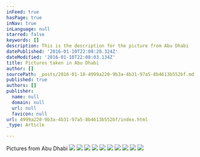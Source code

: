 ```yaml
---
inFeed: true
hasPage: true
inNav: true
inLanguage: null
starred: false
keywords: []
description: This is the description for the picture from Abu Dhabi
datePublished: '2016-01-10T22:08:20.324Z'
dateModified: '2016-01-10T22:08:03.134Z'
title: Pictures taken in Abu Dhabi
author: []
sourcePath: _posts/2016-01-10-4999a220-9b3a-4b31-97a5-8b4613b552bf.md
published: true
authors: []
publisher:
  name: null
  domain: null
  url: null
  favicon: null
url: 4999a220-9b3a-4b31-97a5-8b4613b552bf/index.html
_type: Article

---
```

Pictures from Abu Dhabi
![](https://the-grid-user-content.s3-us-west-2.amazonaws.com/67342b97-1cca-4709-8b4c-010612e4f216.jpg)
![](https://the-grid-user-content.s3-us-west-2.amazonaws.com/e6efc84a-ce6c-4004-8add-cf31379a1e41.jpg)
![](https://the-grid-user-content.s3-us-west-2.amazonaws.com/29bfdd74-b242-4e7d-9cb1-c0216b26e9e3.jpg)
![](https://the-grid-user-content.s3-us-west-2.amazonaws.com/c8773622-8d0c-4895-ac83-90ee3812cdbf.jpg)
![](https://the-grid-user-content.s3-us-west-2.amazonaws.com/dd54ac6f-381c-47ab-a2d2-1e72368160df.jpg)
![](https://the-grid-user-content.s3-us-west-2.amazonaws.com/dde6fd56-1af6-4afd-afff-477a17720861.jpg)
![](https://the-grid-user-content.s3-us-west-2.amazonaws.com/1aa0cd80-3d1e-4298-b70d-94d08b5af9a9.jpg)
![](https://the-grid-user-content.s3-us-west-2.amazonaws.com/4f690272-c1e5-425a-b53c-181d86e31f3a.jpg)
![](https://the-grid-user-content.s3-us-west-2.amazonaws.com/0bde55b9-1b8f-4844-9584-1da88e751d6a.jpg)
![](https://the-grid-user-content.s3-us-west-2.amazonaws.com/508c8223-766c-4ea7-acc1-986787884799.jpg)